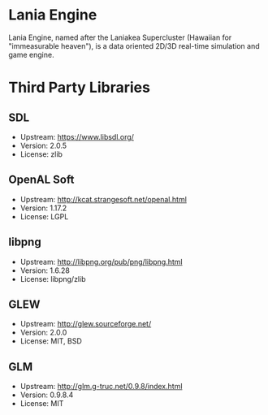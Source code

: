 # Lania Engine

Lania Engine, named after the Laniakea Supercluster (Hawaiian for "immeasurable heaven"), is a data oriented 2D/3D real-time simulation and game engine.

# Third Party Libraries

## SDL

- Upstream: https://www.libsdl.org/
- Version: 2.0.5
- License: zlib

## OpenAL Soft

- Upstream: http://kcat.strangesoft.net/openal.html
- Version: 1.17.2
- License: LGPL


## libpng

- Upstream: http://libpng.org/pub/png/libpng.html
- Version: 1.6.28
- License: libpng/zlib


## GLEW

- Upstream: http://glew.sourceforge.net/
- Version: 2.0.0
- License: MIT, BSD

## GLM 

- Upstream: http://glm.g-truc.net/0.9.8/index.html
- Version: 0.9.8.4
- License: MIT